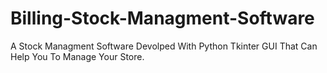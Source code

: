 # Billing-Stock-Managment-Software
A Stock Managment Software Devolped With Python Tkinter GUI That Can Help You To Manage Your Store.
